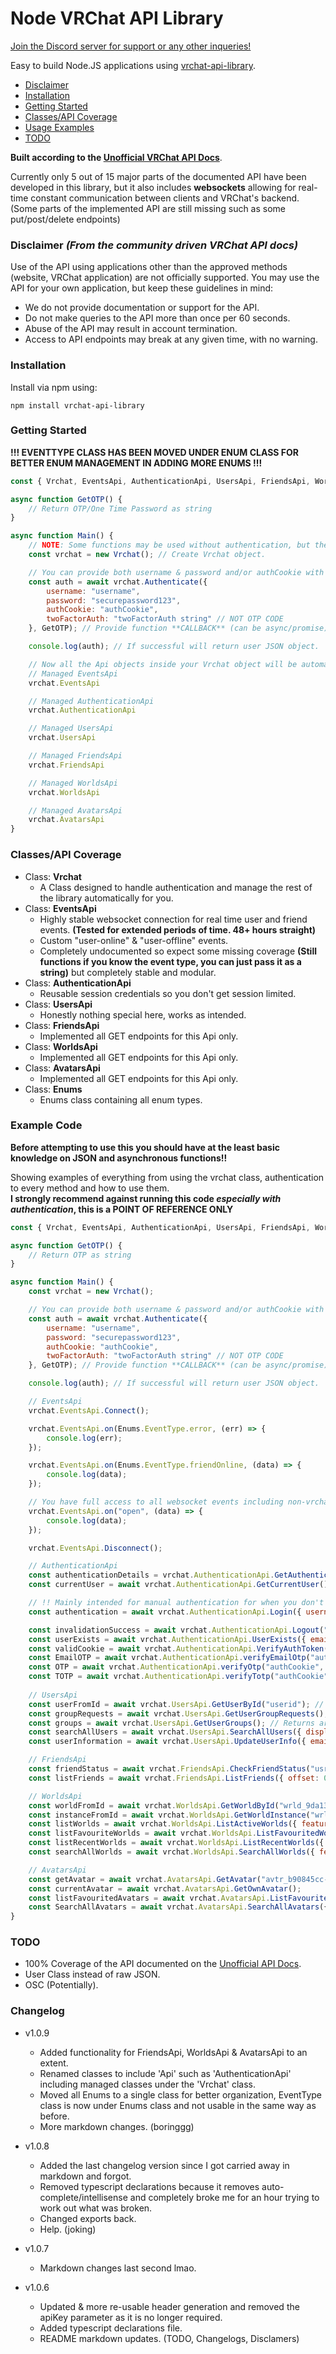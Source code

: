# Node VRChat API Library
[Join the Discord server for support or any other inqueries!](https://discord.gg/cfdjj7TbaF)

Easy to build Node.JS applications using [vrchat-api-library](https://www.npmjs.com/package/vrchat-api-library).

- [Disclaimer](#disclaimer)
- [Installation](#installation)  
- [Getting Started](#getting-started)
- [Classes/API Coverage](#classesapi-coverage)
- [Usage Examples](#example-code)
- [TODO](#todo)

**Built according to the [Unofficial VRChat API Docs](https://vrchatapi.github.io/docs/api/)**.  

Currently only 5 out of 15 major parts of the documented API have been developed in this library, but it also includes **websockets** allowing for real-time constant communication between clients and VRChat's backend.  
(Some parts of the implemented API are still missing such as some put/post/delete endpoints)

### **Disclaimer**  *(From the community driven VRChat API docs)*
Use of the API using applications other than the approved methods (website, VRChat application) are not officially supported. You may use the API for your own application, but keep these guidelines in mind:

- We do not provide documentation or support for the API.
- Do not make queries to the API more than once per 60 seconds.
- Abuse of the API may result in account termination.
- Access to API endpoints may break at any given time, with no warning.

### **Installation**
Install via npm using:
```
npm install vrchat-api-library
```

### **Getting Started**  

**!!! EVENTTYPE CLASS HAS BEEN MOVED UNDER ENUM CLASS FOR BETTER ENUM MANAGEMENT IN ADDING MORE ENUMS !!!**

```javascript
const { Vrchat, EventsApi, AuthenticationApi, UsersApi, FriendsApi, WorldsApi, AvatarsApi, Enums } = require('vrchat-api-library'); // Require the classes you need, or all of them.

async function GetOTP() {
    // Return OTP/One Time Password as string
}

async function Main() {
    // NOTE: Some functions may be used without authentication, but the majority will throw a 401 (Unauthorized/Invalid Credentials) HTTP Error.
    const vrchat = new Vrchat(); // Create Vrchat object.

    // You can provide both username & password and/or authCookie with twoFactorAuth if needed, will use authCookie first, if authCookie invalid will fallback to username & password.
    const auth = await vrchat.Authenticate({
        username: "username",
        password: "securepassword123",
        authCookie: "authCookie",
        twoFactorAuth: "twoFactorAuth string" // NOT OTP CODE
    }, GetOTP); // Provide function **CALLBACK** (can be async/promise) which returns OTP/One Time Password code as a string.

    console.log(auth); // If successful will return user JSON object.

    // Now all the Api objects inside your Vrchat object will be automatically authenticated as long as authentication was successful.
    // Managed EventsApi
    vrchat.EventsApi

    // Managed AuthenticationApi
    vrchat.AuthenticationApi

    // Managed UsersApi
    vrchat.UsersApi

    // Managed FriendsApi
    vrchat.FriendsApi

    // Managed WorldsApi
    vrchat.WorldsApi

    // Managed AvatarsApi
    vrchat.AvatarsApi
}
```

### **Classes/API Coverage**
- Class: **Vrchat**
    - A Class designed to handle authentication and manage the rest of the library automatically for you.
- Class: **EventsApi**
    - Highly stable websocket connection for real time user and friend events. **(Tested for extended periods of time. 48+ hours straight)**
    - Custom "user-online" & "user-offline" events.
    - Completely undocumented so expect some missing coverage **(Still functions if you know the event type, you can just pass it as a string)** but completely stable and modular.
- Class: **AuthenticationApi**
    - Reusable session credentials so you don't get session limited.
- Class: **UsersApi**
    - Honestly nothing special here, works as intended.
- Class: **FriendsApi**
    - Implemented all GET endpoints for this Api only.
- Class: **WorldsApi**
    - Implemented all GET endpoints for this Api only.
- Class: **AvatarsApi**
    - Implemented all GET endpoints for this Api only.
- Class: **Enums**
    - Enums class containing all enum types.

### **Example Code**
**Before attempting to use this you should have at the least basic knowledge on JSON and asynchronous functions!!**  

Showing examples of everything from using the vrchat class, authentication to every method and how to use them.  
**I strongly recommend against running this code *especially with authentication*, this is a POINT OF REFERENCE ONLY**
```javascript
const { Vrchat, EventsApi, AuthenticationApi, UsersApi, FriendsApi, WorldsApi, AvatarsApi, Enums } = require('vrchat-api-library');

async function GetOTP() {
    // Return OTP as string
}

async function Main() {
    const vrchat = new Vrchat();

    // You can provide both username & password and/or authCookie with twoFactorAuth if needed, will use authCookie first, if authCookie invalid will fallback to username & password.
    const auth = await vrchat.Authenticate({
        username: "username",
        password: "securepassword123",
        authCookie: "authCookie",
        twoFactorAuth: "twoFactorAuth string" // NOT OTP CODE
    }, GetOTP); // Provide function **CALLBACK** (can be async/promise) which returns OTP/One Time Password code as a string.

    console.log(auth); // If successful will return user JSON object.

    // EventsApi
    vrchat.EventsApi.Connect();

    vrchat.EventsApi.on(Enums.EventType.error, (err) => {
        console.log(err);
    });

    vrchat.EventsApi.on(Enums.EventType.friendOnline, (data) => {
        console.log(data);
    });

    // You have full access to all websocket events including non-vrchat events, undocumented event types and you can provide event types as string instead of static EventType
    vrchat.EventsApi.on("open", (data) => {
        console.log(data);
    });

    vrchat.EventsApi.Disconnect();

    // AuthenticationApi
    const authenticationDetails = vrchat.AuthenticationApi.GetAuthentication();
    const currentUser = await vrchat.AuthenticationApi.GetCurrentUser();

    // !! Mainly intended for manual authentication for when you don't use the Vrchat class, recommend not touching this function unless you are going fully manual. !!
    const authentication = await vrchat.AuthenticationApi.Login({ username: "username", password: "password", authCookie: "authCookie", twoFactorAuth: "twoFactorAuth" });

    const invalidationSuccess = await vrchat.AuthenticationApi.Logout("authcookie"); // Invalidates authCookie
    const userExists = await vrchat.AuthenticationApi.UserExists({ email: "myemail@domain.com", username: "exampleUsername", displayName: "displayName", excludeUserId: "userid" });
    const validCookie = await vrchat.AuthenticationApi.VerifyAuthToken("authCookie"); // Returns boolean indiciating validity of authCookie, will always return error if the authCookie is invalid.
    const EmailOTP = await vrchat.AuthenticationApi.verifyEmailOtp("authCookie", "EmailOTP Code"); // Verifies EMAIL OTP/One Time Password and generates twoFactorAuth string.
    const OTP = await vrchat.AuthenticationApi.verifyOtp("authCookie", "OTP Code"); // Verifies OTP/One Time Password Code and generates twoFactorAuth string.
    const TOTP = await vrchat.AuthenticationApi.verifyTotp("authCookie", "TOTP Code"); // Verifies normally generated OTP/One Time Password Code and generates twoFactorAuth string.
    
    // UsersApi
    const userFromId = await vrchat.UsersApi.GetUserById("userid"); // Returns a User JSON object from userId.
    const groupRequests = await vrchat.UsersApi.GetUserGroupRequests(); // Returns array of all user group requests.
    const groups = await vrchat.UsersApi.GetUserGroups(); // Returns array of all groups of currently authenticated user.
    const searchAllUsers = await vrchat.UsersApi.SearchAllUsers({ displayName: "displayName", returnAmount: 2, offset: 0 }); // Returns array of user objects by search query.
    const userInformation = await vrchat.UsersApi.UpdateUserInfo({ email: "email@example.com", birthday: "1970-01-01", tags: [ "tag1", "tag2" ], status: "active", statusDescription: "statusDescription", bio: "example bio", bioLinks: [ "link1", "link2" ] }); // Updates user information.

    // FriendsApi
    const friendStatus = await vrchat.FriendsApi.CheckFriendStatus("usr_803eb12d-3156-4fad-873a-963dfa0d4a93");
    const listFriends = await vrchat.FriendsApi.ListFriends({ offset: 0, n: 60, offline: false }); // n paramater is the amount to return, n means the same on all objects.

    // WorldsApi
    const worldFromId = await vrchat.WorldsApi.GetWorldById("wrld_9da1349e-470b-47fd-a9b5-bd57d49255e2");
    const instanceFromId = await vrchat.WorldsApi.GetWorldInstance("wrld_9da1349e-470b-47fd-a9b5-bd57d49255e2", "57204");
    const listWorlds = await vrchat.WorldsApi.ListActiveWorlds({ featured: true, sort: Enums.QuerySort.heat, n: 100 });
    const listFavouriteWorlds = await vrchat.WorldsApi.ListFavouritedWorlds({ featured: false, sort: Enums.QuerySort.popularity });
    const listRecentWorlds = await vrchat.WorldsApi.ListRecentWorlds({ tag: "idk, meow, tag" });
    const searchAllWorlds = await vrchat.WorldsApi.SearchAllWorlds({ featured: true, tag: "chill, pens", order: Enums.QueryOrder.descending });

    // AvatarsApi
    const getAvatar = await vrchat.AvatarsApi.GetAvatar("avtr_b90845cc-1695-45d2-8a8c-8eaa77b272c7");
    const currentAvatar = await vrchat.AvatarsApi.GetOwnAvatar();
    const listFavouritedAvatars = await vrchat.AvatarsApi.ListFavouritedAvatars({ featured: false, n: 17, offset: 2 });
    const SearchAllAvatars = await vrchat.AvatarsApi.SearchAllAvatars({ featured: true });
}
```

### **TODO**
- 100% Coverage of the API documented on the [Unofficial API Docs](https://vrchatapi.github.io/docs/api/).
- User Class instead of raw JSON.
- OSC (Potentially).

### **Changelog**
- v1.0.9
    - Added functionality for FriendsApi, WorldsApi & AvatarsApi to an extent.
    - Renamed classes to include 'Api' such as 'AuthenticationApi' including managed classes under the 'Vrchat' class.
    - Moved all Enums to a single class for better organization, EventType class is now under Enums class and not usable in the same way as before.
    - More markdown changes. (boringgg)

- v1.0.8
    - Added the last changelog version since I got carried away in markdown and forgot.
    - Removed typescript declarations because it removes auto-complete/intellisense and completely broke me for an hour trying to work out what was broken.
    - Changed exports back.
    - Help. (joking)

- v1.0.7
    - Markdown changes last second lmao.

- v1.0.6
    - Updated & more re-usable header generation and removed the apiKey parameter as it is no longer required.
    - Added typescript declarations file.
    - README markdown updates. (TODO, Changelogs, Disclamers)